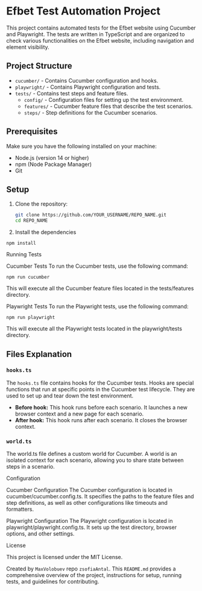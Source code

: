 # Efbet Test Automation Project

This project contains automated tests for the Efbet website using Cucumber and Playwright. The tests are written in TypeScript and are organized to check various functionalities on the Efbet website, including navigation and element visibility.

## Project Structure

- `cucumber/` - Contains Cucumber configuration and hooks.
- `playwright/` - Contains Playwright configuration and tests.
- `tests/` - Contains test steps and feature files.
  - `config/` - Configuration files for setting up the test environment.
  - `features/` - Cucumber feature files that describe the test scenarios.
  - `steps/` - Step definitions for the Cucumber scenarios.

## Prerequisites

Make sure you have the following installed on your machine:

- Node.js (version 14 or higher)
- npm (Node Package Manager)
- Git

## Setup

1. Clone the repository:

   ```sh
   git clone https://github.com/YOUR_USERNAME/REPO_NAME.git
   cd REPO_NAME

2. Install the dependencies 

```npm install```

Running Tests

Cucumber Tests
To run the Cucumber tests, use the following command:

```npm run cucumber```

This will execute all the Cucumber feature files located in the tests/features directory.

Playwright Tests
To run the Playwright tests, use the following command:

```npm run playwright```

This will execute all the Playwright tests located in the playwright/tests directory.

## Files Explanation

### `hooks.ts`

The `hooks.ts` file contains hooks for the Cucumber tests. Hooks are special functions that run at specific points in the Cucumber test lifecycle. They are used to set up and tear down the test environment.

- **Before hook:** This hook runs before each scenario. It launches a new browser context and a new page for each scenario.
- **After hook:** This hook runs after each scenario. It closes the browser context.

### `world.ts`
The world.ts file defines a custom world for Cucumber. A world is an isolated context for each scenario, allowing you to share state between steps in a scenario.

Configuration

Cucumber Configuration
The Cucumber configuration is located in cucumber/cucumber.config.ts. It specifies the paths to the feature files and step definitions, as well as other configurations like timeouts and formatters.

Playwright Configuration
The Playwright configuration is located in playwright/playwright.config.ts. It sets up the test directory, browser options, and other settings.

License

This project is licensed under the MIT License.

Created by `MaxVolobuev` repo `zsofiaAntal`.
This `README.md` provides a comprehensive overview of the project, instructions for setup, running tests, and guidelines for contributing.
